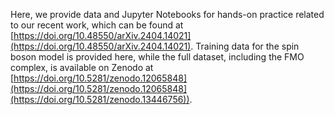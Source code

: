 Here, we provide data and Jupyter Notebooks for hands-on practice related to our recent work, which can be found at [https://doi.org/10.48550/arXiv.2404.14021](https://doi.org/10.48550/arXiv.2404.14021). Training data for the spin boson model is provided here, while the full dataset, including the FMO complex, is available on Zenodo at [https://doi.org/10.5281/zenodo.12065848](https://doi.org/10.5281/zenodo.12065848](https://doi.org/10.5281/zenodo.13446756)).
